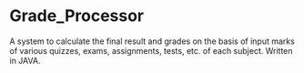 # Grade_Processor
A system to calculate the final result and grades on the basis of input marks of various quizzes, exams, assignments, tests, etc. of each subject.
Written in JAVA.

